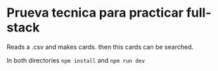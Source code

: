 # Prueva tecnica para practicar full-stack

Reads a .csv and makes cards. then this cards can be searched.

In both directories `npm install` and `npm run dev`
